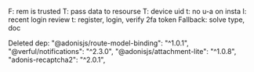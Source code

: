 F: rem is trusted
T: pass data to resourse
T: device uid
t: no u-a on insta
I: recent login review
t: register, login, verify 2fa token
Fallback: solve type, doc

Deleted dep:
"@adonisjs/route-model-binding": "^1.0.1",
"@verful/notifications": "^2.3.0",
"@adonisjs/attachment-lite": "^1.0.8",
"adonis-recaptcha2": "^2.0.1",
